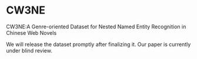 # CW3NE
CW3NE:A Genre-oriented Dataset for Nested Named Entity Recognition in Chinese Web Novels

We will release the dataset promptly after finalizing it. Our paper is currently under blind review.
